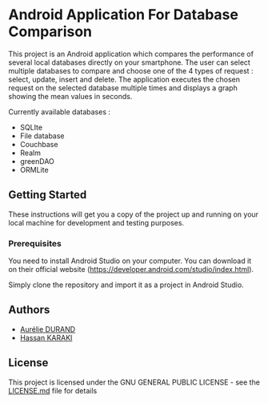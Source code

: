 # Android Application For Database Comparison 

This project is an Android application which compares the performance of several local databases directly on your smartphone. 
The user can select multiple databases to compare and choose one of the 4 types of request : select, update, insert and delete. The application executes the chosen request on the selected database multiple times and displays a graph showing the mean values in seconds.

Currently available databases :
- SQLIte
- File database
- Couchbase
- Realm
- greenDAO
- ORMLite

## Getting Started

These instructions will get you a copy of the project up and running on your local machine for development and testing purposes.

### Prerequisites

You need to install Android Studio on your computer. You can download it on their official website (https://developer.android.com/studio/index.html).

Simply clone the repository and import it as a project in Android Studio.

## Authors

* [Aurélie DURAND](https://github.com/AurelieDrn)
* [Hassan KARAKI](https://github.com/karaki29)

## License

This project is licensed under the GNU GENERAL PUBLIC LICENSE - see the [LICENSE.md](https://github.com/AurelieDrn/android-db-comparison/blob/master/LICENSE) file for details
